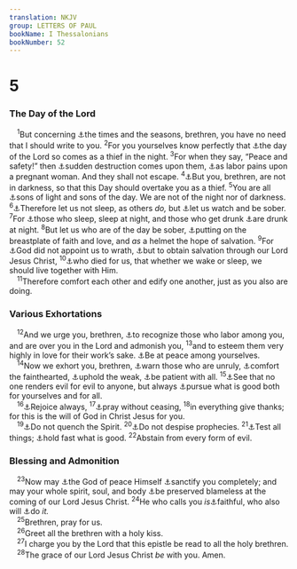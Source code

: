 ```yaml
---
translation: NKJV
group: LETTERS OF PAUL
bookName: I Thessalonians 
bookNumber: 52
---
```


<div class="title"><h1>5</h1><h3>The Day of the Lord</h3></div>
<span class="verse 1te_5_1"> <sup>1</sup>But concerning <a data-toggle="tooltip" data-placement="bottom" title="Matt. 24:3">⚓</a>the times and the seasons, brethren, you have no need that I should write to you. </span>
<span class="verse 1te_5_2"><sup>2</sup>For you yourselves know perfectly that <a data-toggle="tooltip" data-placement="bottom" title="Luke 21:34; 1 Thess. 5:4; (2 Pet. 3:10); Rev. 3:3; 16:15">⚓</a>the day of the Lord so comes as a thief in the night. </span>
<span class="verse 1te_5_3"><sup>3</sup>For when they say, “Peace and safety!” then <a data-toggle="tooltip" data-placement="bottom" title="Is. 13:6–9">⚓</a>sudden destruction comes upon them, <a data-toggle="tooltip" data-placement="bottom" title="Hos. 13:13">⚓</a>as labor pains upon a pregnant woman. And they shall not escape. </span>
<span class="verse 1te_5_4"><sup>4</sup><a data-toggle="tooltip" data-placement="bottom" title="(Acts 26:18); Rom. 13:12; Eph. 5:8; 1 John 2:8">⚓</a>But you, brethren, are not in darkness, so that this Day should overtake you as a thief. </span>
<span class="verse 1te_5_5"><sup>5</sup>You are all <a data-toggle="tooltip" data-placement="bottom" title="Eph. 5:8">⚓</a>sons of light and sons of the day. We are not of the night nor of darkness. </span>
<span class="verse 1te_5_6"><sup>6</sup><a data-toggle="tooltip" data-placement="bottom" title="Matt. 25:5">⚓</a>Therefore let us not sleep, as others <i>do,</i> but <a data-toggle="tooltip" data-placement="bottom" title="Matt. 25:13; Mark 13:35; (1 Pet. 5:8)">⚓</a>let us watch and be sober. </span>
<span class="verse 1te_5_7"><sup>7</sup>For <a data-toggle="tooltip" data-placement="bottom" title="(Luke 21:34)">⚓</a>those who sleep, sleep at night, and those who get drunk <a data-toggle="tooltip" data-placement="bottom" title="Acts 2:15; 2 Pet. 2:13">⚓</a>are drunk at night. </span>
<span class="verse 1te_5_8"><sup>8</sup>But let us who are of the day be sober, <a data-toggle="tooltip" data-placement="bottom" title="Is. 59:17; Eph. 6:14">⚓</a>putting on the breastplate of faith and love, and <i>as</i> a helmet the hope of salvation. </span>
<span class="verse 1te_5_9"><sup>9</sup>For <a data-toggle="tooltip" data-placement="bottom" title="Rom. 9:22">⚓</a>God did not appoint us to wrath, <a data-toggle="tooltip" data-placement="bottom" title="(2 Thess. 2:13)">⚓</a>but to obtain salvation through our Lord Jesus Christ, </span>
<span class="verse 1te_5_10"><sup>10</sup><a data-toggle="tooltip" data-placement="bottom" title="2 Cor. 5:15">⚓</a>who died for us, that whether we wake or sleep, we should live together with Him.<br/></span>
<span class="verse 1te_5_11"> <sup>11</sup>Therefore comfort each other and edify one another, just as you also are doing.<br/></span>
<div class="title"><h3>Various Exhortations</h3></div>
<span class="verse 1te_5_12"> <sup>12</sup>And we urge you, brethren, <a data-toggle="tooltip" data-placement="bottom" title="1 Cor. 16:18; 1 Tim. 5:17; Heb. 13:7, 17">⚓</a>to recognize those who labor among you, and are over you in the Lord and admonish you, </span>
<span class="verse 1te_5_13"><sup>13</sup>and to esteem them very highly in love for their work’s sake. <a data-toggle="tooltip" data-placement="bottom" title="Mark 9:50">⚓</a>Be at peace among yourselves.<br/></span>
<span class="verse 1te_5_14"> <sup>14</sup>Now we exhort you, brethren, <a data-toggle="tooltip" data-placement="bottom" title="2 Thess. 3:6, 7, 11">⚓</a>warn those who are unruly, <a data-toggle="tooltip" data-placement="bottom" title="Heb. 12:12">⚓</a>comfort the fainthearted, <a data-toggle="tooltip" data-placement="bottom" title="Rom. 14:1; 15:1; 1 Cor. 8:7">⚓</a>uphold the weak, <a data-toggle="tooltip" data-placement="bottom" title="Gal. 5:22">⚓</a>be patient with all. </span>
<span class="verse 1te_5_15"><sup>15</sup><a data-toggle="tooltip" data-placement="bottom" title="Lev. 19:18">⚓</a>See that no one renders evil for evil to anyone, but always <a data-toggle="tooltip" data-placement="bottom" title="Rom. 12:9; Gal. 6:10; 1 Thess. 5:21">⚓</a>pursue what is good both for yourselves and for all.<br/></span>
<span class="verse 1te_5_16"> <sup>16</sup><a data-toggle="tooltip" data-placement="bottom" title="(2 Cor. 6:10)">⚓</a>Rejoice always, </span>
<span class="verse 1te_5_17"><sup>17</sup><a data-toggle="tooltip" data-placement="bottom" title="Eph. 6:18">⚓</a>pray without ceasing, </span>
<span class="verse 1te_5_18"><sup>18</sup>in everything give thanks; for this is the will of God in Christ Jesus for you.<br/></span>
<span class="verse 1te_5_19"> <sup>19</sup><a data-toggle="tooltip" data-placement="bottom" title="Eph. 4:30">⚓</a>Do not quench the Spirit. </span>
<span class="verse 1te_5_20"><sup>20</sup><a data-toggle="tooltip" data-placement="bottom" title="Acts 13:1; 1 Cor. 14:1, 31">⚓</a>Do not despise prophecies. </span>
<span class="verse 1te_5_21"><sup>21</sup><a data-toggle="tooltip" data-placement="bottom" title="1 Cor. 14:29; 1 John 4:1">⚓</a>Test all things; <a data-toggle="tooltip" data-placement="bottom" title="Phil. 4:8">⚓</a>hold fast what is good. </span>
<span class="verse 1te_5_22"><sup>22</sup>Abstain from every form of evil.<br/></span>
<div class="title"><h3>Blessing and Admonition</h3></div>
<span class="verse 1te_5_23"> <sup>23</sup>Now may <a data-toggle="tooltip" data-placement="bottom" title="Phil. 4:9">⚓</a>the God of peace Himself <a data-toggle="tooltip" data-placement="bottom" title="1 Thess. 3:13">⚓</a>sanctify you completely; and may your whole spirit, soul, and body <a data-toggle="tooltip" data-placement="bottom" title="1 Cor. 1:8, 9">⚓</a>be preserved blameless at the coming of our Lord Jesus Christ. </span>
<span class="verse 1te_5_24"><sup>24</sup>He who calls you <i>is</i><a data-toggle="tooltip" data-placement="bottom" title="(1 Cor. 10:13); 2 Thess. 3:3">⚓</a>faithful, who also will <a data-toggle="tooltip" data-placement="bottom" title="Phil. 1:6">⚓</a>do <i>it.</i><br/></span>
<span class="verse 1te_5_25"> <sup>25</sup>Brethren, pray for us.<br/></span>
<span class="verse 1te_5_26"> <sup>26</sup>Greet all the brethren with a holy kiss.<br/></span>
<span class="verse 1te_5_27"> <sup>27</sup>I charge you by the Lord that this epistle be read to all the holy brethren.<br/></span>
<span class="verse 1te_5_28"> <sup>28</sup>The grace of our Lord Jesus Christ <i>be</i> with you. Amen.<br/></span>
